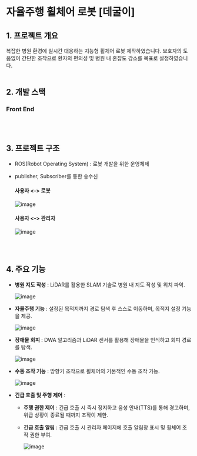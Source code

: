 # 자율주행 휠체어 로봇 [데굴이]

## 1. 프로젝트 개요
복잡한 병원 환경에 실시간 대응하는 지능형 휠체어 로봇 제작하였습니다.
보호자의 도움없이 간단한 조작으로 환자의 편의성 및 병원 내 혼잡도 감소를 목표로 설정하였습니다.
<br/><br/>

## 2. 개발 스택
### Front End

<br/><br/>

## 3. 프로젝트 구조
- ROS(Robot Operating System) : 로봇 개발을 위한 운영체제
- publisher, Subscriber를 통한 송수신
  #### 사용자 <-> 로봇
  ![image](https://github.com/user-attachments/assets/db22e2ab-003d-481d-9985-58d64e9261fe)

  #### 사용자 <-> 관리자
  ![image](https://github.com/user-attachments/assets/1e4a12f1-0255-4e56-ad3f-fe27facee1ab)


<br/><br/>

## 4. 주요 기능
- **병원 지도 작성** : LiDAR를 활용한 SLAM 기술로 병원 내 지도 작성 및 위치 파악.

  ![image](https://github.com/user-attachments/assets/0ef4160b-8d45-4bc4-8644-27d9e419415a)

- **자율주행 기능** : 설정된 목적지까지 경로 탐색 후 스스로 이동하며, 목적지 설정 기능을 제공.

  ![image](https://github.com/user-attachments/assets/51ef20dc-ee0f-4283-991f-06332525df5b)

- **장애물 회피** : DWA 알고리즘과 LiDAR 센서를 활용해 장애물을 인식하고 회피 경로를 탐색.

  ![image](https://github.com/user-attachments/assets/c7512429-e371-4006-b801-9314391e074b)
  
- **수동 조작 기능** : 방향키 조작으로 휠체어의 기본적인 수동 조작 가능.

  ![image](https://github.com/user-attachments/assets/1320ec1a-bf83-4093-966a-368cbf5769d3)

- **긴급 호출 및 주행 제어** :
  - **주행 권한 제어** : 긴급 호출 시 즉시 정지하고 음성 안내(TTS)를 통해 경고하며, 위급 상황이 종료될 때까지 조작이 제한.
  - **긴급 호출 알림** : 긴급 호출 시 관리자 페이지에 호출 알림창 표시 및 휠체어 조작 권한 부여.

    ![image](https://github.com/user-attachments/assets/ac0fe4d0-a9b4-45e3-baa3-2614bbad9f92)
